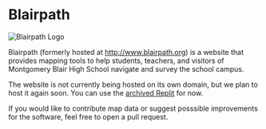 # Blairpath

![Blairpath Logo](/assets/favicon.ico)

Blairpath (formerly hosted at http://www.blairpath.org) is a website that provides mapping tools to help students, teachers, and visitors of Montgomery Blair High School navigate and survey the school campus.

The website is not currently being hosted on its own domain, but we plan to host it again soon. You can use the [archived Replit](https://81d8ecfd-ca27-4963-948c-4ce42ba7f41e-00-22virfovc06v7.worf.replit.dev/map/) for now.

If you would like to contribute map data or suggest posssible improvements for the software, feel free to open a pull request.
